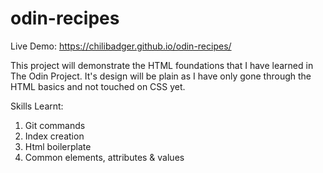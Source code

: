 # odin-recipes

Live Demo: https://chilibadger.github.io/odin-recipes/

This project will demonstrate the HTML foundations that I have learned
in The Odin Project. It's design will be plain as I have only gone
through the HTML basics and not touched on CSS yet.

Skills Learnt:
1. Git commands
2. Index creation
3. Html boilerplate
4. Common elements, attributes & values
